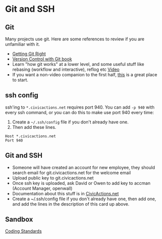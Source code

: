 # Git and SSH

## Git

Many projects use git. Here are some references to review if you are unfamiliar with it.

* [Getting Git Right](https://www.atlassian.com/git/)
* [Version Control with Git book]( http://www.amazon.com/Version-Control-Git-collaborative-development/dp/1449316387)
* Learn "how git works" at a lower level, and some useful stuff like rebasing (workflow and interactive), reflog etc [Video](https://www.youtube.com/watch?v=MYP56QJpDr4)
* If you want a non-video companion to the first half, [this](http://git-scm.com/book/en/v2/Git-Internals-Git-Objects) is a great place to start.

## ssh config

ssh'ing to `*.civicactions.net` requires port 940. You can add `-p 940` with every ssh command, or you can do this to make use port 940 every time:

1. Create a `~/.ssh/config` file if you don't already have one.
2. Then add these lines.
```
Host *.civicactions.net
Port 940

```

## Git and SSH

* Someone will have created an account for new employee, they should search email for git.civicactions.net for the welcome email
* Upload public key to git.civicactions.net
* Once ssh key is uploaded, ask David or Owen to add key to accman (Account Manager, openwall)
* Documentation about this stuff is in [CivicActions.net](http://civicactions.net/content/howto-use-ssh-and-publicprivate-keys-log-vhosts)
* Create a ~/.ssh/config file if you don't already have one, then add one, and add the lines in the description of this card up above.

## Sandbox

[Coding Standards](http://civicactions.net/content/coding-standards)
